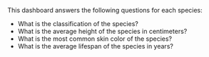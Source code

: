 This dashboard answers the following questions for each species:

- What is the classification of the species?
- What is the average height of the species in centimeters?
- What is the most common skin color of the species?
- What is the average lifespan of the species in years?